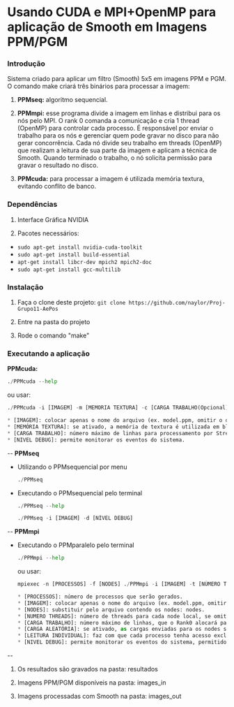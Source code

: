 ﻿Usando CUDA e MPI+OpenMP para aplicação de Smooth em Imagens PPM/PGM
==========================================================================

### Introdução
Sistema criado para aplicar um filtro (Smooth) 5x5 em imagens PPM e PGM.
O comando make criará três binários para processar a imagem:

1. **PPMseq:** algoritmo sequencial.

2. **PPMmpi:** esse programa divide a imagem em linhas e distribui para os nós pelo MPI.
O rank 0 comanda a comunicação e cria 1 thread (OpenMP) para controlar cada processo. É responsável por enviar o trabalho para os nós e gerenciar quem pode gravar no disco para não gerar concorrência. Cada nó divide seu trabalho em threads (OpenMP) que realizam a leitura de sua parte da imagem e aplicam a técnica de Smooth. Quando terminado o trabalho, o nó solicita permissão para gravar o resultado no disco.

3. **PPMcuda:** para processar a imagem é utilizada memória textura, evitando conflito de banco.

### Dependências
1. Interface Gráfica NVIDIA

2. Pacotes necessários:

* `sudo apt-get install nvidia-cuda-toolkit`
* `sudo apt-get install build-essential`
* `apt-get install libcr-dev mpich2 mpich2-doc`
* `sudo apt-get install gcc-multilib`

### Instalação

1. Faça o clone deste projeto:
   `git clone https://github.com/naylor/Proj-Grupo11-AePos`

2. Entre na pasta do projeto

3. Rode o comando "make"

### Executando a aplicação
**PPMcuda:**
  ```python
  ./PPMcuda --help
  ```
  ou usar: 
  ```python
  ./PPMcuda -i [IMAGEM] -m [MEMORIA TEXTURA] -c [CARGA TRABALHO(Opcional)] -d [NIVEL DEBUG(Opcional)]

  * [IMAGEM]: colocar apenas o nome do arquivo (ex. model.ppm, omitir o diretório).
  * [MEMÓRIA TEXTURA]: se ativado, a memória de textura é utilizada em blocos de 16x16.
  * [CARGA TRABALHO]: número máximo de linhas para processamento por Stream (Assíncrono).
  * [NIVEL DEBUG]: permite monitorar os eventos do sistema.
  ```
--
**PPMseq**

* Utilizando o PPMsequencial por menu
  ```python
  ./PPMseq
  ```

* Executando o PPMsequencial pelo terminal
  ```python
  ./PPMseq --help
  ```
  ```python
  ./PPMseq -i [IMAGEM] -d [NÍVEL DEBUG]
  ```
  
--
**PPMmpi**

* Executando o PPMparalelo pelo terminal
  ```python
  ./PPMmpi --help
  ```
  ou usar: 
  ```python
  mpiexec -n [PROCESSOS] -f [NODES] ./PPMmpi -i [IMAGEM] -t [NÚMERO THREADS] -c [CARGA DE TRABALHO] -r [CARGA ALEATÓRIA] -l [LEITURA INDIVIDUAL] -d [NÍVEL DEBUG]

  * [PROCESSOS]: número de processos que serão gerados.
  * [IMAGEM]: colocar apenas o nome do arquivo (ex. model.ppm, omitir o diretório).
  * [NODES]: substituir pelo arquivo contendo os nodes: nodes.
  * [NUMERO THREADS]: número de threads para cada node local, se omitido, será com base no número de núcleos.
  * [CARGA TRABALHO]: número máximo de linhas, que o Rank0 alocará para cada processo, se omitido, será uma divisão igualitária.
  * [CARGA ALEATÓRIA]: se ativado, as cargas enviadas para os nodes serão aleatórias.
  * [LEITURA INDIVIDUAL]: faz com que cada processo tenha acesso exclusivo a imagem no momento da leitura.
  * [NIVEL DEBUG]: permite monitorar os eventos do sistema, permitido 1: nível do node e 2: nível da imagem.
  ```
--

1. Os resultados são gravados na pasta: resultados

2. Imagens PPM/PGM disponíveis na pasta: images_in

3. Imagens processadas com Smooth na pasta: images_out
